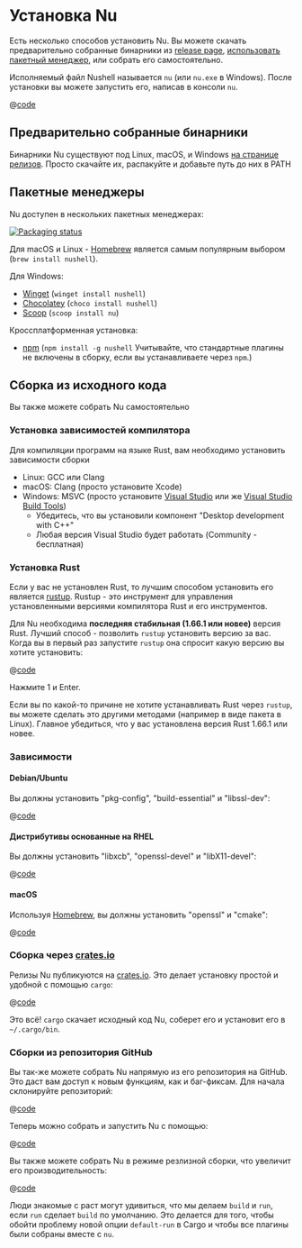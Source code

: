# Установка Nu

Есть несколько способов установить Nu. Вы можете скачать предварительно собранные бинарники из [release page](https://github.com/nushell/nushell/releases), [использовать пакетный менеджер](https://repology.org/project/nushell/versions), или собрать его самостоятельно.

Исполняемый файл Nushell называется `nu` (или `nu.exe` в Windows). После установки вы можете запустить его, написав в консоли `nu`.

@[code](@snippets/installation/run_nu.sh)

## Предварительно собранные бинарники

Бинарники Nu существуют под Linux, macOS, и Windows [на странице релизов](https://github.com/nushell/nushell/releases). Просто скачайте их, распакуйте и добавьте путь до них в PATH

## Пакетные менеджеры

Nu доступен в нескольких пакетных менеджерах:

[![Packaging status](https://repology.org/badge/vertical-allrepos/nushell.svg)](https://repology.org/project/nushell/versions)

Для macOS и Linux - [Homebrew](https://brew.sh/) является самым популярным выбором (`brew install nushell`).

Для Windows:

- [Winget](https://docs.microsoft.com/en-us/windows/package-manager/winget/) (`winget install nushell`)
- [Chocolatey](https://chocolatey.org/) (`choco install nushell`)
- [Scoop](https://scoop.sh/) (`scoop install nu`)

Кроссплатформенная установка:

- [npm](https://www.npmjs.com/) (`npm install -g nushell` Учитывайте, что стандартные плагины не включены в сборку, если вы устанавливаете через `npm`.)

## Сборка из исходного кода

Вы также можете собрать Nu самостоятельно

### Установка зависимостей компилятора

Для компиляции программ на языке Rust, вам необходимо установить зависимости сборки

- Linux: GCC или Clang
- macOS: Clang (просто установите Xcode)
- Windows: MSVC (просто установите [Visual Studio](https://visualstudio.microsoft.com/vs/community/) или же [Visual Studio Build Tools](https://visualstudio.microsoft.com/downloads/#build-tools-for-visual-studio-2022))
  - Убедитесь, что вы установили компонент "Desktop development with C++"
  - Любая версия Visual Studio будет работать (Community - бесплатная)

### Установка Rust

Если у вас не установлен Rust, то лучшим способом установить его является [rustup](https://rustup.rs/). Rustup - это инструмент для управления установленными версиями компилятора Rust и его инструментов.

Для Nu необходима **последняя стабильная (1.66.1 или новее)** версия Rust. Лучший способ - позволить `rustup` установить версию за вас. Когда вы в первый раз запустите `rustup` она спросит какую версию вы хотите установить:

@[code](@snippets/installation/rustup_choose_rust_version.sh)

Нажмите 1 и Enter.

Если вы по какой-то причине не хотите устанавливать Rust через `rustup`, вы можете сделать это другими методами (например в виде пакета в Linux). Главное убедиться, что у вас установлена версия Rust 1.66.1 или новее.

### Зависимости

#### Debian/Ubuntu

Вы должны установить "pkg-config", "build-essential" и "libssl-dev":

@[code](@snippets/installation/install_pkg_config_libssl_dev.sh)

#### Дистрибутивы основанные на RHEL

Вы должны установить "libxcb", "openssl-devel" и "libX11-devel":

@[code](@snippets/installation/install_rhel_dependencies.sh)

#### macOS

Используя [Homebrew](https://brew.sh/), вы должны установить "openssl" и "cmake":

@[code](@snippets/installation/macos_deps.sh)

### Сборка через [crates.io](https://crates.io)

Релизы Nu публикуются на [crates.io](https://crates.io/). Это делает установку простой и удобной с помощью `cargo`:

@[code](@snippets/installation/cargo_install_nu.sh)

Это всё! `cargo` скачает исходный код Nu, соберет его и установит его в `~/.cargo/bin`.

### Сборки из репозитория GitHub

Вы так-же можете собрать Nu напрямую из его репозитория на GitHub. Это даст вам доступ к новым функциям, как и баг-фиксам. Для начала склонируйте репозиторий:

@[code](@snippets/installation/git_clone_nu.sh)

Теперь можно собрать и запустить Nu с помощью:

@[code](@snippets/installation/build_nu_from_source.sh)

Вы также можете собрать Nu в режиме резлизной сборки, что увеличит его производительность:

@[code](@snippets/installation/build_nu_from_source_release.sh)

Люди знакомые с раст могут удивиться, что мы делаем `build` и `run`, если `run` сделает `build` по умолчанию. Это делается для того, чтобы обойти проблему новой опции `default-run` в Cargo и чтобы все плагины были собраны вместе с `nu`.
